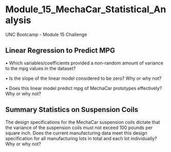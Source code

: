 # Module_15_MechaCar_Statistical_Analysis
UNC Bootcamp - Module 15 Challenge

## Linear Regression to Predict MPG

•	Which variables/coefficients provided a non-random amount of variance to the mpg values in the dataset?



•	Is the slope of the linear model considered to be zero? Why or why not?



•	Does this linear model predict mpg of MechaCar prototypes effectively? Why or why not?


## Summary Statistics on Suspension Coils

The design specifications for the MechaCar suspension coils dictate that the variance of the suspension coils must not exceed 100 pounds per square inch. Does the current manufacturing data meet this design specification for all manufacturing lots in total and each lot individually? Why or why not?

